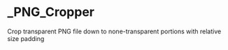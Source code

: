 # _PNG_Cropper
 Crop transparent PNG file down to none-transparent portions with relative size padding
